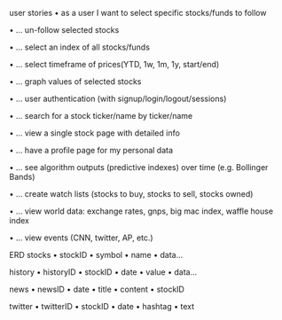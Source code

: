 user stories
• as a user I want to select specific stocks/funds to follow

• ... un-follow selected stocks

• ... select an index of all stocks/funds

• ... select timeframe of prices(YTD, 1w, 1m, 1y, start/end)

• ... graph values of selected stocks

• ... user authentication (with signup/login/logout/sessions)

• ... search for a stock ticker/name by ticker/name

• ... view a single stock page with detailed info

• ... have a profile page for my personal data

• ... see algorithm outputs (predictive indexes) over time (e.g. Bollinger Bands)

• ... create watch lists (stocks to buy, stocks to sell, stocks owned)

• ... view world data: exchange rates, gnps, big mac index, waffle house index

• ... view events (CNN, twitter, AP, etc.)


ERD
stocks
• stockID
• symbol
• name
• data...

history
• historyID
• stockID
• date
• value
• data...

news
• newsID
• date
• title
• content
• stockID

twitter
• twitterID
• stockID
• date
• hashtag
• text
